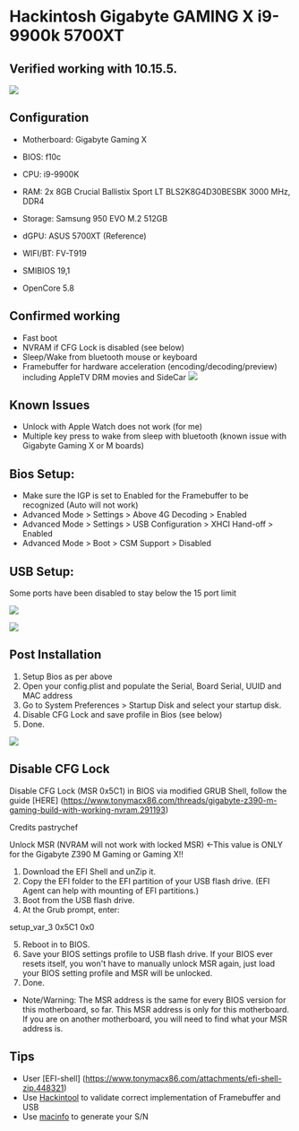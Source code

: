 # Hackintosh Gigabyte GAMING X i9-9900k 5700XT

## Verified working with 10.15.5.
![](https://github.com/extric99/Hackintosh-Gigabyte-Z390-GAMING-X-i7-9900k-5700XT/blob/master/screenshot/Screenshot_Info.png)

## Configuration
- Motherboard: Gigabyte Gaming X
- BIOS: f10c
- CPU: i9-9900K  
- RAM: 2x 8GB Crucial Ballistix Sport LT BLS2K8G4D30BESBK 3000 MHz, DDR4
- Storage: Samsung 950 EVO M.2 512GB  
- dGPU: ASUS 5700XT (Reference)  
- WIFI/BT: FV-T919  

- SMIBIOS 19,1
- OpenCore 5.8

## Confirmed working
- Fast boot
- NVRAM if CFG Lock is disabled (see below)
- Sleep/Wake from bluetooth mouse or keyboard
- Framebuffer for hardware acceleration (encoding/decoding/preview) including AppleTV DRM movies and SideCar
![](https://github.com/extric99/Hackintosh-Gigabyte-Z390-GAMING-X-i7-9900k-5700XT/blob/master/screenshot/Screenshot%20Framebuffer.png)


## Known Issues
- Unlock with Apple Watch does not work (for me)
- Multiple key press to wake from sleep with bluetooth (known issue with Gigabyte Gaming X or M boards)


## Bios Setup:

- Make sure the IGP is set to Enabled for the Framebuffer to be recognized (Auto will not work)
- Advanced Mode > Settings > Above 4G Decoding > Enabled
- Advanced Mode > Settings > USB Configuration > XHCI Hand-off > Enabled
- Advanced Mode > Boot > CSM Support > Disabled

## USB Setup:

Some ports have been disabled to stay below the 15 port limit

![](https://github.com/extric99/Hackintosh-Gigabyte-Z390-GAMING-X-i7-9900k-5700XT/blob/master/screenshot/Screenshot_USB_Layout.png)

![](https://github.com/extric99/Hackintosh-Gigabyte-Z390-GAMING-X-i7-9900k-5700XT/blob/master/screenshot/Screenshot_USB.png)

## Post Installation
1. Setup Bios as per above
2. Open your config.plist and populate the Serial, Board Serial, UUID and MAC address
3. Go to System Preferences > Startup Disk and select your startup disk.
4. Disable CFG Lock and save profile in Bios (see below)
5. Done.

![](https://github.com/extric99/Hackintosh-Gigabyte-Z390-GAMING-X-i7-9900k-5700XT/blob/master/screenshot/Screenshot_MAC.png)

## Disable CFG Lock

Disable CFG Lock (MSR 0x5C1) in BIOS via modified GRUB Shell, follow the guide [HERE] (https://www.tonymacx86.com/threads/gigabyte-z390-m-gaming-build-with-working-nvram.291193)

Credits pastrychef

Unlock MSR (NVRAM will not work with locked MSR) <-This value is ONLY for the Gigabyte Z390 M Gaming or Gaming X!!
1. Download the EFI Shell and unZip it.
2. Copy the EFI folder to the EFI partition of your USB flash drive. (EFI Agent can help with mounting of EFI partitions.)
3. Boot from the USB flash drive.
4. At the Grub prompt, enter:

setup_var_3 0x5C1 0x0

5. Reboot in to BIOS.
6. Save your BIOS settings profile to USB flash drive. If your BIOS ever resets itself, you won't have to manually unlock MSR again, just load your BIOS setting profile and MSR will be unlocked.
7. Done.
* Note/Warning: The MSR address is the same for every BIOS version for this motherboard, so far. This MSR address is only for this motherboard. If you are on another motherboard, you will need to find what your MSR address is.

## Tips
- User [EFI-shell] (https://www.tonymacx86.com/attachments/efi-shell-zip.448321)
- Use [Hackintool](http://headsoft.com.au/download/mac/Hackintool.zip) to validate correct implementation of Framebuffer and USB
- Use [macinfo](https://github.com/acidanthera/MacInfoPkg) to generate your S/N


